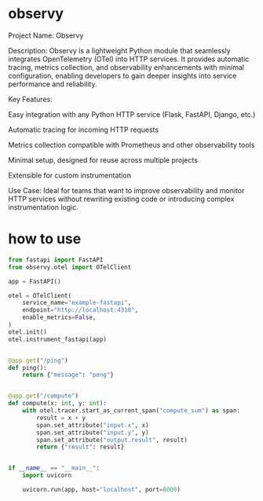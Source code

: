 # observy

Project Name: Observy

Description:
Observy is a lightweight Python module that seamlessly integrates OpenTelemetry (OTel) into HTTP services. It provides automatic tracing, metrics collection, and observability enhancements with minimal configuration, enabling developers to gain deeper insights into service performance and reliability.

Key Features:

Easy integration with any Python HTTP service (Flask, FastAPI, Django, etc.)

Automatic tracing for incoming HTTP requests

Metrics collection compatible with Prometheus and other observability tools

Minimal setup, designed for reuse across multiple projects

Extensible for custom instrumentation

Use Case:
Ideal for teams that want to improve observability and monitor HTTP services without rewriting existing code or introducing complex instrumentation logic.

# how to use

```python
from fastapi import FastAPI
from observy.otel import OTelClient

app = FastAPI()

otel = OTelClient(
    service_name="example-fastapi",
    endpoint="http://localhost:4318",
    enable_metrics=False,
)
otel.init()
otel.instrument_fastapi(app)


@app.get("/ping")
def ping():
    return {"message": "pong"}


@app.get("/compute")
def compute(x: int, y: int):
    with otel.tracer.start_as_current_span("compute_sum") as span:
        result = x + y
        span.set_attribute("input.x", x)
        span.set_attribute("input.y", y)
        span.set_attribute("output.result", result)
        return {"result": result}


if __name__ == "__main__":
    import uvicorn

    uvicorn.run(app, host="localhost", port=8000)
```
